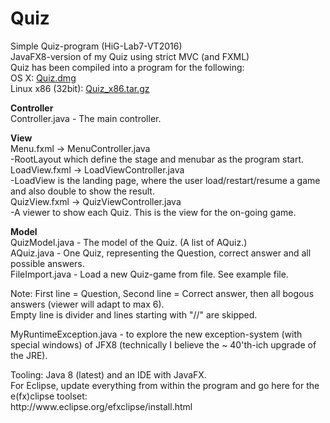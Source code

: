 # Quiz
Simple Quiz-program (HiG-Lab7-VT2016)<br>
JavaFX8-version of my Quiz using strict MVC (and FXML)<br>
Quiz has been compiled into a program for the following:<br>
OS X: <A HREF=https://kvicktajm.se/Quiz.dmg>Quiz.dmg</A><br>
Linux x86 (32bit): <A HREF=https://kvicktajm.se/debian/Quiz_x86.tar.gz>Quiz_x86.tar.gz</A><p>

<p><b>Controller</b><br>
Controller.java - The main controller.

<p><b>View</b><br>
Menu.fxml -> MenuController.java<br>
-RootLayout which define the stage and menubar as the program start.<br>
LoadView.fxml -> LoadViewController.java<br>
-LoadView is the landing page, where the user load/restart/resume a game and also double to show the result.<br>
QuizView.fxml -> QuizViewController.java<br>
-A viewer to show each Quiz. This is the view for the on-going game.<br>

<p><b>Model</b><br>
QuizModel.java - The model of the Quiz. (A list of AQuiz.)<br>
AQuiz.java  - One Quiz, representing the Question, correct answer and all possible answers.<br>
FileImport.java - Load a new Quiz-game from file. See example file.
<p>
Note: First line = Question, Second line = Correct answer, then all bogous answers (viewer will adapt to max 6).<br>
Empty line is divider and lines starting with "//" are skipped.
<p>
MyRuntimeException.java - to explore the new exception-system (with special windows) of JFX8 (technically I believe the ~ 40'th-ich upgrade of the JRE).
<p>
Tooling: Java 8 (latest) and an IDE with JavaFX.<br>
For Eclipse, update everything from within the program and go here for the e(fx)clipse toolset:<br> http://www.eclipse.org/efxclipse/install.html<br>
